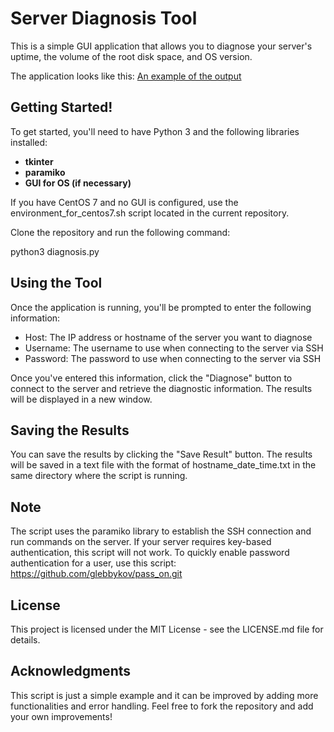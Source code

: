 # Server Diagnosis Tool
This is a simple GUI application that allows you to diagnose your server's uptime, the volume of the root disk space, and OS version.

The application looks like this:
[An example of the output](https://user-images.githubusercontent.com/122178014/214346924-20a7a297-0821-41d9-9429-07b2f6b5b00e.PNG)

## Getting Started!

To get started, you'll need to have Python 3 and the following libraries installed:

+ __tkinter__
+ __paramiko__
+ __GUI for OS (if necessary)__

If you have CentOS 7 and no GUI is configured, use the environment_for_centos7.sh script located in the current repository.

Clone the repository and run the following command:

python3 diagnosis.py

## Using the Tool

Once the application is running, you'll be prompted to enter the following information:

+ Host: The IP address or hostname of the server you want to diagnose
+ Username: The username to use when connecting to the server via SSH
+ Password: The password to use when connecting to the server via SSH

Once you've entered this information, click the "Diagnose" button to connect to the server and retrieve the diagnostic information. The results will be displayed in a new window.

## Saving the Results

You can save the results by clicking the "Save Result" button. The results will be saved in a text file with the format of hostname_date_time.txt in the same directory where the script is running.

## Note

The script uses the paramiko library to establish the SSH connection and run commands on the server. If your server requires key-based authentication, this script will not work. To quickly enable password authentication for a user, use this script: https://github.com/glebbykov/pass_on.git

## License
This project is licensed under the MIT License - see the LICENSE.md file for details.

## Acknowledgments
This script is just a simple example and it can be improved by adding more functionalities and error handling. Feel free to fork the repository and add your own improvements!






